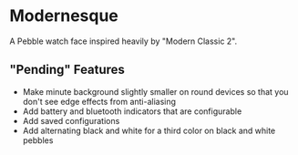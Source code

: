 Modernesque
===========

A Pebble watch face inspired heavily by "Modern Classic 2".

"Pending" Features
------------------
- Make minute background slightly smaller on round devices so that you don't see edge effects from anti-aliasing
- Add battery and bluetooth indicators that are configurable
- Add saved configurations
- Add alternating black and white for a third color on black and white pebbles
